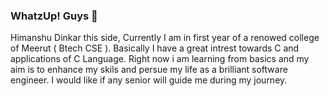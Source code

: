 ### WhatzUp! Guys 👋
Himanshu Dinkar this side, Currently I am in first year of a renowed college of Meerut ( Btech CSE ).
Basically I have a great intrest towards C and applications of C Language.
Right now i am learning from basics and my aim is to enhance my skils  and persue my life as a brilliant software engineer.
I would like if any senior will guide me during my journey.


<!--
**yours7himanshu/yours7himanshu** is a ✨ _special_ ✨ repository because its `README.md` (this file) appears on your GitHub profile.

Here are some ideas to get you started:

- 🔭 I’m currently working on some creative projects.
- 🌱 I’m currently learning C programming and Java.
- 👯 I’m looking to collaborate on Creative Mind people.
- 🤔 I’m looking for help with someone who can teach me and help me to be more creative and anspire me to become more crrearive in my journey.
- 💬 Ask me about Nothinhg
- 📫 How to reach me: By github
- 😄 Pronouns: ...he/him

